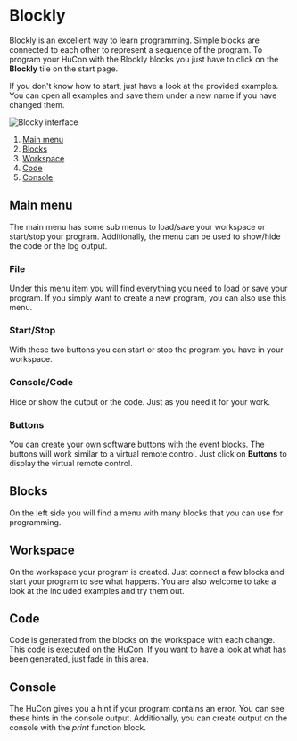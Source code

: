 # Blockly

Blockly is an excellent way to learn programming. Simple blocks are connected to each other to represent a sequence of the program.
To program your HuCon with the Blockly blocks you just have to click on the **Blockly** tile on the start page.

If you don't know how to start, just have a look at the provided examples. You can open all examples and save them under a new name if you have changed them.

![Blocky interface](../images/blockly/overview_en.png)

1. [Main menu](#main-menu)
2. [Blocks](#blocks)
3. [Workspace](#workspace)
4. [Code](#code)
5. [Console](#console)

## Main menu
The main menu has some sub menus to load/save your workspace or start/stop your program. Additionally, the menu can be used to show/hide the code or the log output.

### File
Under this menu item you will find everything you need to load or save your program. If you simply want to create a new program, you can also use this menu.

### Start/Stop
With these two buttons you can start or stop the program you have in your workspace.

### Console/Code
Hide or show the output or the code. Just as you need it for your work.

### Buttons
You can create your own software buttons with the event blocks. The buttons will work similar to a virtual remote control. Just click on **Buttons** to display the virtual remote control.

## Blocks
On the left side you will find a menu with many blocks that you can use for programming.

## Workspace
On the workspace your program is created. Just connect a few blocks and start your program to see what happens. You are also welcome to take a look at the included examples and try them out.

## Code
Code is generated from the blocks on the workspace with each change. This code is executed on the HuCon. If you want to have a look at what has been generated, just fade in this area.

## Console
The HuCon gives you a hint if your program contains an error. You can see these hints in the console output. Additionally, you can create output on the console with the *print* function block.